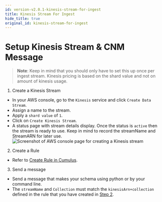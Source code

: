 ```yaml
---
id: version-v2.0.1-kinesis-stream-for-ingest
title: Kinesis Stream For Ingest
hide_title: true
original_id: kinesis-stream-for-ingest
---
```


# Setup Kinesis Stream & CNM Message

> **Note**: Keep in mind that you should only have to set this up once per ingest stream. Kinesis pricing is based on the shard value and not on amount of kinesis usage.
<!-- markdownlint-disable MD029 -->
1. Create a Kinesis Stream

* In your AWS console, go to the `Kinesis` service and click `Create Data Stream`.
* Assign a name to the stream.
* Apply a `shard value` of `1`.
* Click on `Create Kinesis Stream`.
* A status page with stream details display. Once the status is `active` then the stream is ready to use. Keep in mind to record the streamName and StreamARN for later use.
![Screenshot of AWS console page for creating a Kinesis stream](assets/cnm_create_kinesis_stream.jpg)

2. Create a Rule

* Refer to [Create Rule in Cumulus](../operator-docs/create-rule-in-cumulus).

3. Send a message

* Send a message that makes your schema using python or by your command line.
* The `streamName` and `Collection` must match the `kinesisArn+collection` defined in the rule that you have created in [Step 2](../operator-docs/create-rule-in-cumulus).
<!-- markdownlint-enable MD029 -->
